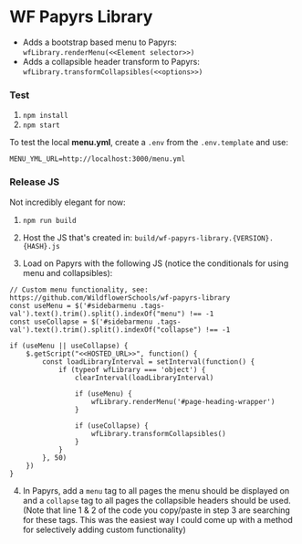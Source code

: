 # WF Papyrs Library

* Adds a bootstrap based menu to Papyrs: `wfLibrary.renderMenu(<<Element selector>>)`
* Adds a collapsible header transform to Papyrs: `wfLibrary.transformCollapsibles(<<options>>)`

### Test

1) `npm install`
2) `npm start`

To test the local **menu.yml**, create a `.env` from the `.env.template` and use:

```
MENU_YML_URL=http://localhost:3000/menu.yml
``` 

### Release JS

Not incredibly elegant for now:

1) `npm run build`

2) Host the JS that's created in: `build/wf-papyrs-library.{VERSION}.{HASH}.js`

3) Load on Papyrs with the following JS (notice the conditionals for using menu and collapsibles):

```
// Custom menu functionality, see: https://github.com/WildflowerSchools/wf-papyrs-library
const useMenu = $('#sidebarmenu .tags-val').text().trim().split().indexOf("menu") !== -1
const useCollapse = $('#sidebarmenu .tags-val').text().trim().split().indexOf("collapse") !== -1

if (useMenu || useCollapse) {
	$.getScript("<<HOSTED_URL>>", function() {
		const loadLibraryInterval = setInterval(function() {
            if (typeof wfLibrary === 'object') {
                clearInterval(loadLibraryInterval)

                if (useMenu) {
                    wfLibrary.renderMenu('#page-heading-wrapper')
                }

                if (useCollapse) {
                    wfLibrary.transformCollapsibles()
                }
            }
        }, 50)
	})
}
``` 

4) In Papyrs, add a `menu` tag to all pages the menu should be displayed on and a `collapse` tag to all pages the collapsible headers should be used. (Note that line 1 & 2 of the code you copy/paste in step 3 are searching for these tags. This was the easiest way I could come up with a method for selectively adding custom functionality)
